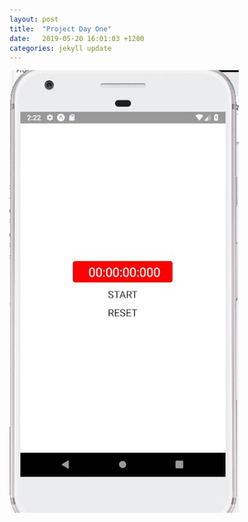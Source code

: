 ```yaml
---
layout: post
title:  "Project Day One"
date:   2019-05-20 16:01:03 +1200
categories: jekyll update
---
```


![test image again v2](/assets/test.JPG)